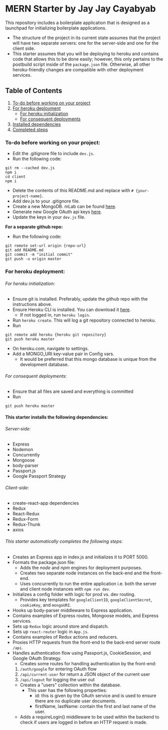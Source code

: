 # MERN Starter by Jay Jay Cayabyab

This repository includes a boilerplate application that is designed as a launchpad for initializing boilerplate applications.

- The structure of the project in its current state assumes that the project will have two separate servers: one for the server-side and one for the client side.
- This starter assumes that you will be deploying to heroku and contains code that allows this to be done easily; however, this only pertains to the postbuild script inside of the `package.json` file. Otherwise, all other heroku-friendly changes are compatible with other deployment services.

## Table of Contents
1. [To-do before working on your project](#to-do-before-working-on-your-project)
2. [For heroku deployment](#for-heroku-deployment)
   - [For heroku initialization](#for-heroku-initialization)
   - [For consequent deployments](#for-consequent-deployments)
3. [Installed dependencies](#this-starter-installs-the-following-dependencies)
4. [Completed steps](#this-starter-automatically-completes-the-following-steps)

### To-do before working on your project:
- Edit the .gitignore file to include `dev.js`.
- Run the following code:
```
git rm --cached dev.js
npm i
cd client
npm i
```
- Delete the contents of this README.md and replace with `# {your-project-name}`.
- Add dev.js to your .gitignore file.
- Create a new MongoDB. mLab can be found [here](https://mlab.com/home).
- Generate new Google OAuth api keys [here](https://console.developers.google.com/).
- Update the keys in your `dev.js` file.

**For a separate github repo:**
- Run the following code:
```
git remote set-url origin {repo-url}
git add README.md
git commit -m "initial commit"
git push -u origin master
```

### For heroku deployment:

###### For heroku initialization:

- Ensure git is installed. Preferably, update the github repo with the instructions above.
- Ensure Heroku CLI is installed. You can download it [here](https://devcenter.heroku.com/articles/heroku-cli#download-and-install).
   - If not logged in, run `heroku login`.
- Run `heroku create`. This will log a git repository connected to heroku.
- Run
```
git remote add heroku {heroku git repository}
git push heroku master
```
- On heroku.com, navigate to settings.
- Add a MONGO_URI key-value pair in Config vars.
   - It would be preferred that this mongo database is unique from the development database.

###### For consequent deployments:
- Ensure that all files are saved and everything is committed
- Run
```
git push heroku master
```

#### This starter installs the following dependencies:

###### Server-side:
- Express
- Nodemon
- Concurrently
- Mongoose
- body-parser
- Passport.js
- Google Passport Strategy

###### Client-side:
- create-react-app dependencies
- Redux
- React-Redux
- Redux-Form
- Redux-Thunk
- axios

###### This starter automatically completes the following steps:
- Creates an Express app in index.js and initializes it to PORT 5000.
- Formats the package.json file:
   - Adds the *node* and *npm* engines for deployment purposes.
   - Creates two separate node instances on the back-end and the front-end.
   - Uses concurrently to run the entire application i.e. both the server and client node instances with `npm run dev`.
- Initializes a config folder with logic for prod vs. dev routing.
   - Provides key templates for `googleClientID`, `googleClientSecret`, `cookieKey`, and `mongoURI`.
- Hooks up body-parser middleware to Express application.
- Contains examples of Express routes, Mongoose models, and Express services.
- Sets up `Redux` logic around store and dispatch.
- Sets up `react-router` logic in `App.js`.
- Contains examples of Redux actions and reducers.
- Proxies HTTP requests from the front-end to the back-end server route `/api`.
- Handles authentication flow using Passport.js, CookieSession, and Google OAuth Strategy.
   - Creates some routes for handling authentication by the front-end:
   1. `/auth/google` for entering OAuth flow
   2. `/api/current-user` for return a JSON object of the current user
   3. `/api/logout` for logging the user out
   - Creates a "users" collection within the database.
     - This user has the following properties:
       - id: this is given by the OAuth service and is used to ensure there are no duplicate user documents.
       - firstName, lastName: contain the first and last name of the user.
   - Adds a requireLogin() middleware to be used within the backend to check if users are logged in before an HTTP request is made.
